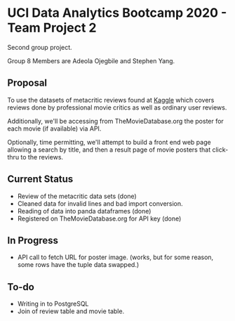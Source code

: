 # UCI Data Analytics Bootcamp 2020 - Team Project 2

Second group project. 

Group 8 Members are Adeola Ojegbile and Stephen Yang.

## Proposal

To use the datasets of metacritic reviews found at [Kaggle](https://www.kaggle.com/miazhx/metacritic-movie-reviews?select=metacritic_reviews.csv) which covers reviews done by professional movie critics as well as ordinary user reviews.

Additionally, we'll be accessing from TheMovieDatabase.org the poster for each movie (if available) via API.

Optionally, time permitting, we'll attempt to build a front end web page allowing a search by title, and then a result page of movie posters that click-thru to the reviews.

## Current Status

- Review of the metacritic data sets (done)
- Cleaned data for invalid lines and bad import conversion.
- Reading of data into panda dataframes (done)
- Registered on TheMovieDatabase.org for API key (done)


## In Progress

- API call to fetch URL for poster image. (works, but for some reason, some rows have the tuple data swapped.)

## To-do

- Writing in to PostgreSQL
- Join of review table and movie table.